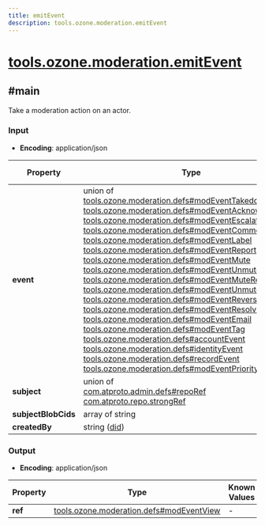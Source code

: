 ```yaml
---
title: emitEvent
description: tools.ozone.moderation.emitEvent
---
```


# [tools.ozone.moderation.emitEvent](https://github.com/myConsciousness/atproto.dart/blob/main/lexicons/tools/ozone/moderation/emitEvent.json)

## #main

Take a moderation action on an actor.

### Input

- **Encoding**: application/json

| Property | Type | Known Values | Required | Description |
| --- | --- | --- | :---: | --- |
| **event** | union of <br/>[tools.ozone.moderation.defs#modEventTakedown](../../../../lexicons/tools/ozone/moderation/defs.md#modeventtakedown)<br/>[tools.ozone.moderation.defs#modEventAcknowledge](../../../../lexicons/tools/ozone/moderation/defs.md#modeventacknowledge)<br/>[tools.ozone.moderation.defs#modEventEscalate](../../../../lexicons/tools/ozone/moderation/defs.md#modeventescalate)<br/>[tools.ozone.moderation.defs#modEventComment](../../../../lexicons/tools/ozone/moderation/defs.md#modeventcomment)<br/>[tools.ozone.moderation.defs#modEventLabel](../../../../lexicons/tools/ozone/moderation/defs.md#modeventlabel)<br/>[tools.ozone.moderation.defs#modEventReport](../../../../lexicons/tools/ozone/moderation/defs.md#modeventreport)<br/>[tools.ozone.moderation.defs#modEventMute](../../../../lexicons/tools/ozone/moderation/defs.md#modeventmute)<br/>[tools.ozone.moderation.defs#modEventUnmute](../../../../lexicons/tools/ozone/moderation/defs.md#modeventunmute)<br/>[tools.ozone.moderation.defs#modEventMuteReporter](../../../../lexicons/tools/ozone/moderation/defs.md#modeventmutereporter)<br/>[tools.ozone.moderation.defs#modEventUnmuteReporter](../../../../lexicons/tools/ozone/moderation/defs.md#modeventunmutereporter)<br/>[tools.ozone.moderation.defs#modEventReverseTakedown](../../../../lexicons/tools/ozone/moderation/defs.md#modeventreversetakedown)<br/>[tools.ozone.moderation.defs#modEventResolveAppeal](../../../../lexicons/tools/ozone/moderation/defs.md#modeventresolveappeal)<br/>[tools.ozone.moderation.defs#modEventEmail](../../../../lexicons/tools/ozone/moderation/defs.md#modeventemail)<br/>[tools.ozone.moderation.defs#modEventTag](../../../../lexicons/tools/ozone/moderation/defs.md#modeventtag)<br/>[tools.ozone.moderation.defs#accountEvent](../../../../lexicons/tools/ozone/moderation/defs.md#accountevent)<br/>[tools.ozone.moderation.defs#identityEvent](../../../../lexicons/tools/ozone/moderation/defs.md#identityevent)<br/>[tools.ozone.moderation.defs#recordEvent](../../../../lexicons/tools/ozone/moderation/defs.md#recordevent)<br/>[tools.ozone.moderation.defs#modEventPriorityScore](../../../../lexicons/tools/ozone/moderation/defs.md#modeventpriorityscore) | - | ✅ | - |
| **subject** | union of <br/>[com.atproto.admin.defs#repoRef](../../../../lexicons/com/atproto/admin/defs.md#reporef)<br/>[com.atproto.repo.strongRef](../../../../lexicons/com/atproto/repo/strongRef.md#main) | - | ✅ | - |
| **subjectBlobCids** | array of string | - | ❌ | - |
| **createdBy** | string ([did](https://atproto.com/specs/did)) | - | ✅ | - |

### Output

- **Encoding**: application/json

| Property | Type | Known Values | Required | Description |
| --- | --- | --- | :---: | --- |
| **ref** | [tools.ozone.moderation.defs#modEventView](../../../../lexicons/tools/ozone/moderation/defs.md#modeventview) | - | ✅ | - |
